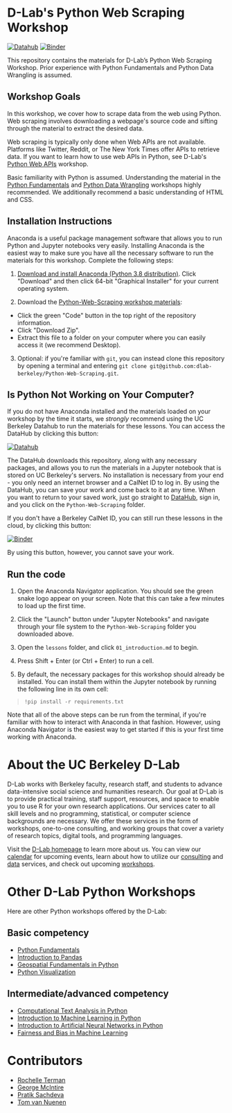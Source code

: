 # D-Lab's Python Web Scraping Workshop

[![Datahub](https://img.shields.io/badge/launch-datahub-blue)](https://dlab.datahub.berkeley.edu/hub/user-redirect/git-pull?repo=https%3A%2F%2Fgithub.com%2Fdlab-berkeley%2FPython-Web-Scraping&urlpath=lab%2Ftree%2FPython-Web-Scraping%2F)
[![Binder](http://mybinder.org/badge.svg)](LINK)

This repository contains the materials for D-Lab’s Python Web Scraping Workshop. Prior experience with Python Fundamentals and Python Data Wrangling is assumed.

## Workshop Goals

In this workshop, we cover how to scrape data from the web using Python. Web scraping involves downloading a webpage's source code and sifting through the material to extract the desired data. 

Web scraping is typically only done when Web APIs are not available. Platforms like Twitter, Reddit, or The New York Times offer APIs to retrieve data. If you want to learn how to use web APIs in Python, see D-Lab's [Python Web APIs](https://github.com/dlab-berkeley/Python-Web-APIs) workshop.

Basic familiarity with Python is assumed. Understanding the material in the [Python Fundamentals](https://github.com/dlab-berkeley/Python-Fundamentals) and [Python Data Wrangling](https://github.com/dlab-berkeley/Python-Data-Wrangling) workshops highly recommended. We additionally recommend a basic understanding of HTML and CSS.

## Installation Instructions

Anaconda is a useful package management software that allows you to run Python
and Jupyter notebooks very easily. Installing Anaconda is the easiest way to
make sure you have all the necessary software to run the materials for this
workshop. Complete the following steps:

1. [Download and install Anaconda (Python 3.8
   distribution)](https://www.anaconda.com/products/individual). Click
   "Download" and then click 64-bit "Graphical Installer" for your current
   operating system.

2. Download the [Python-Web-Scraping workshop
   materials](https://github.com/dlab-berkeley/Python-Web-Scraping):

* Click the green "Code" button in the top right of the repository information.
* Click "Download Zip".
* Extract this file to a folder on your computer where you can easily access it
  (we recommend Desktop).

3. Optional: if you're familiar with `git`, you can instead clone this
   repository by opening a terminal and entering `git clone
   git@github.com:dlab-berkeley/Python-Web-Scraping.git`.

## Is Python Not Working on Your Computer?

If you do not have Anaconda installed and the materials loaded on your workshop by the time it starts, we *strongly* recommend using the UC Berkeley Datahub to run the materials for these lessons. You can access the DataHub by clicking this button: 

[![Datahub](https://img.shields.io/badge/launch-datahub-blue)](https://dlab.datahub.berkeley.edu/hub/user-redirect/git-pull?repo=https%3A%2F%2Fgithub.com%2Fdlab-berkeley%2FPython-Web-Scraping&urlpath=lab%2Ftree%2FPython-Web-Scraping%2F)

The DataHub downloads this repository, along with any necessary packages, and allows you to run the materials in a Jupyter notebook that is stored on UC Berkeley's servers. No installation is necessary from your end - you only need an internet browser and a CalNet ID to log in. By using the DataHub, you can save your work and come back to it at any time. When you want to return to your saved work, just go straight to [DataHub](https://datahub.berkeley.edu), sign in, and you click on the `Python-Web-Scraping` folder.

If you don't have a Berkeley CalNet ID, you can still run these lessons in the cloud, by clicking this button:

[![Binder](http://mybinder.org/badge.svg)](LINK)

By using this button, however, you cannot save your work.

## Run the code

1. Open the Anaconda Navigator application. You should see the green snake logo appear on your screen. Note that this can take a few minutes to load up the first time. 

2. Click the "Launch" button under "Jupyter Notebooks" and navigate through your file system to the `Python-Web-Scraping` folder you downloaded above.

3. Open the `lessons` folder, and click `01_introduction.md` to begin.

4. Press Shift + Enter (or Ctrl + Enter) to run a cell.

5. By default, the necessary packages for this workshop should already be installed. You can install them within the Jupyter notebook by running the following line in its own cell:

> ```!pip install -r requirements.txt```

Note that all of the above steps can be run from the terminal, if you're familiar with how to interact with Anaconda in that fashion. However, using Anaconda Navigator is the easiest way to get started if this is your first time working with Anaconda.

# About the UC Berkeley D-Lab

D-Lab works with Berkeley faculty, research staff, and students to advance data-intensive social science and humanities research. Our goal at D-Lab is to provide practical training, staff support, resources, and space to enable you to use R for your own research applications. Our services cater to all skill levels and no programming, statistical, or computer science backgrounds are necessary. We offer these services in the form of workshops, one-to-one consulting, and working groups that cover a variety of research topics, digital tools, and programming languages.  

Visit the [D-Lab homepage](https://dlab.berkeley.edu/) to learn more about us. You can view our [calendar](https://dlab.berkeley.edu/events/calendar) for upcoming events, learn about how to utilize our [consulting](https://dlab.berkeley.edu/consulting) and [data](https://dlab.berkeley.edu/data) services, and check out upcoming [workshops](https://dlab.berkeley.edu/events/workshops).

# Other D-Lab Python Workshops

Here are other Python workshops offered by the D-Lab:

## Basic competency

* [Python Fundamentals](https://github.com/dlab-berkeley/python-fundamentals)
* [Introduction to Pandas](https://github.com/dlab-berkeley/introduction-to-pandas)
* [Geospatial Fundamentals in Python](https://github.com/dlab-berkeley/Geospatial-Fundamentals-in-Python)
* [Python Visualization](https://github.com/dlab-berkeley/Python-Data-Visualization)

## Intermediate/advanced competency

* [Computational Text Analysis in Python](https://github.com/dlab-berkeley/computational-text-analysis-spring-2019)
* [Introduction to Machine Learning in Python](https://github.com/dlab-berkeley/python-machine-learning)
* [Introduction to Artificial Neural Networks in Python](https://github.com/dlab-berkeley/ANN-Fundamentals)
* [Fairness and Bias in Machine Learning](https://github.com/dlab-berkeley/fairML)

# Contributors

* [Rochelle Terman](https://github.com/rochelleterman)
* [George McIntire](https://github.com/GeorgeMcIntire)
* [Pratik Sachdeva](https://github.com/pssachdeva)
* [Tom van Nuenen](https://github.com/tomvannuenen)
